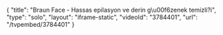 {
    "title": "Braun Face - Hassas epilasyon ve derin g\u00f6zenek temizli?i",
    "type": "solo",
    "layout": "iframe-static",
    "videoId": "3784401",
    "url": "\/tvpembed\/3784401"
}